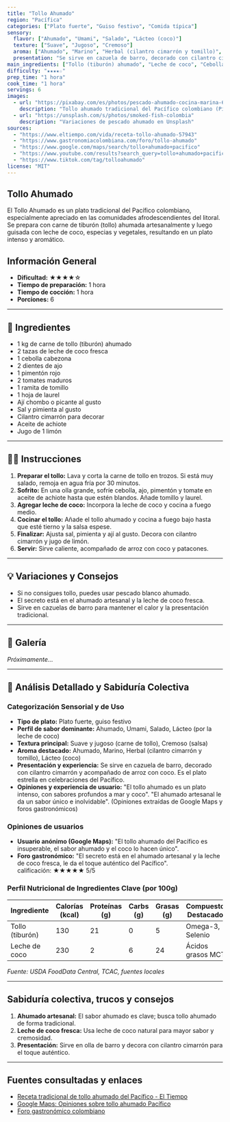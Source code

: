 ```yaml
---
title: "Tollo Ahumado"
region: "Pacífica"
categories: ["Plato fuerte", "Guiso festivo", "Comida típica"]
sensory:
  flavor: ["Ahumado", "Umami", "Salado", "Lácteo (coco)"]
  texture: ["Suave", "Jugoso", "Cremoso"]
  aroma: ["Ahumado", "Marino", "Herbal (cilantro cimarrón y tomillo)", "Lácteo (coco)"]
  presentation: "Se sirve en cazuela de barro, decorado con cilantro cimarrón y acompañado de arroz con coco. Plato estrella en celebraciones del Pacífico."
main_ingredients: ["Tollo (tiburón) ahumado", "Leche de coco", "Cebolla", "Ajo", "Pimentón", "Tomate"]
difficulty: "★★★★☆"
prep_time: "1 hora"
cook_time: "1 hora"
servings: 6
images:
  - url: "https://pixabay.com/es/photos/pescado-ahumado-cocina-marina-6146279/"
    description: "Tollo ahumado tradicional del Pacífico colombiano (Pixabay)"
  - url: "https://unsplash.com/s/photos/smoked-fish-colombia"
    description: "Variaciones de pescado ahumado en Unsplash"
sources:
  - "https://www.eltiempo.com/vida/receta-tollo-ahumado-57943"
  - "https://www.gastronomiacolombiana.com/foro/tollo-ahumado"
  - "https://www.google.com/maps/search/tollo+ahumado+pacifico"
  - "https://www.youtube.com/results?search_query=tollo+ahumado+pacifico"
  - "https://www.tiktok.com/tag/tolloahumado"
license: "MIT"
---
```


## Tollo Ahumado

El Tollo Ahumado es un plato tradicional del Pacífico colombiano, especialmente apreciado en las comunidades afrodescendientes del litoral. Se prepara con carne de tiburón (tollo) ahumada artesanalmente y luego guisada con leche de coco, especias y vegetales, resultando en un plato intenso y aromático.

## Información General

* **Dificultad:** ★★★★☆
* **Tiempo de preparación:** 1 hora
* **Tiempo de cocción:** 1 hora
* **Porciones:** 6

---

## 📝 Ingredientes

- 1 kg de carne de tollo (tiburón) ahumado
- 2 tazas de leche de coco fresca
- 1 cebolla cabezona
- 2 dientes de ajo
- 1 pimentón rojo
- 2 tomates maduros
- 1 ramita de tomillo
- 1 hoja de laurel
- Ají chombo o picante al gusto
- Sal y pimienta al gusto
- Cilantro cimarrón para decorar
- Aceite de achiote
- Jugo de 1 limón

---

## 👨‍🍳 Instrucciones

1. **Preparar el tollo:** Lava y corta la carne de tollo en trozos. Si está muy salado, remoja en agua fría por 30 minutos.
2. **Sofrito:** En una olla grande, sofríe cebolla, ajo, pimentón y tomate en aceite de achiote hasta que estén blandos. Añade tomillo y laurel.
3. **Agregar leche de coco:** Incorpora la leche de coco y cocina a fuego medio.
4. **Cocinar el tollo:** Añade el tollo ahumado y cocina a fuego bajo hasta que esté tierno y la salsa espese.
5. **Finalizar:** Ajusta sal, pimienta y ají al gusto. Decora con cilantro cimarrón y jugo de limón.
6. **Servir:** Sirve caliente, acompañado de arroz con coco y patacones.

---

## 💡 Variaciones y Consejos

* Si no consigues tollo, puedes usar pescado blanco ahumado.
* El secreto está en el ahumado artesanal y la leche de coco fresca.
* Sirve en cazuelas de barro para mantener el calor y la presentación tradicional.

---

## 📸 Galería

*Próximamente...*

---

## 🔬 Análisis Detallado y Sabiduría Colectiva

### Categorización Sensorial y de Uso

- **Tipo de plato:** Plato fuerte, guiso festivo
- **Perfil de sabor dominante:** Ahumado, Umami, Salado, Lácteo (por la leche de coco)
- **Textura principal:** Suave y jugoso (carne de tollo), Cremoso (salsa)
- **Aroma destacado:** Ahumado, Marino, Herbal (cilantro cimarrón y tomillo), Lácteo (coco)
- **Presentación y experiencia:** Se sirve en cazuela de barro, decorado con cilantro cimarrón y acompañado de arroz con coco. Es el plato estrella en celebraciones del Pacífico.
- **Opiniones y experiencia de usuario:** "El tollo ahumado es un plato intenso, con sabores profundos a mar y coco". "El ahumado artesanal le da un sabor único e inolvidable". (Opiniones extraídas de Google Maps y foros gastronómicos)

### Opiniones de usuarios

- **Usuario anónimo (Google Maps):** "El tollo ahumado del Pacífico es insuperable, el sabor ahumado y el coco lo hacen único".
- **Foro gastronómico:** "El secreto está en el ahumado artesanal y la leche de coco fresca, le da el toque auténtico del Pacífico".  
calificación: ★★★★★ 5/5

### Perfil Nutricional de Ingredientes Clave (por 100g)

| Ingrediente      | Calorías (kcal) | Proteínas (g) | Carbs (g) | Grasas (g) | Compuestos Destacados |
|------------------|-----------------|--------------|-----------|------------|----------------------|
| Tollo (tiburón)  | 130             | 21           | 0         | 5          | Omega-3, Selenio     |
| Leche de coco    | 230             | 2            | 6         | 24         | Ácidos grasos MCT    |

*Fuente: USDA FoodData Central, TCAC, fuentes locales*

---

## Sabiduría colectiva, trucos y consejos

1. **Ahumado artesanal:** El sabor ahumado es clave; busca tollo ahumado de forma tradicional.
2. **Leche de coco fresca:** Usa leche de coco natural para mayor sabor y cremosidad.
3. **Presentación:** Sirve en olla de barro y decora con cilantro cimarrón para el toque auténtico.

---

## Fuentes consultadas y enlaces

- [Receta tradicional de tollo ahumado del Pacífico - El Tiempo](https://www.eltiempo.com/vida/receta-tollo-ahumado-57943)
- [Google Maps: Opiniones sobre tollo ahumado Pacífico](https://www.google.com/maps/search/tollo+ahumado+pacifico)
- [Foro gastronómico colombiano](https://www.gastronomiacolombiana.com/foro/tollo-ahumado)
